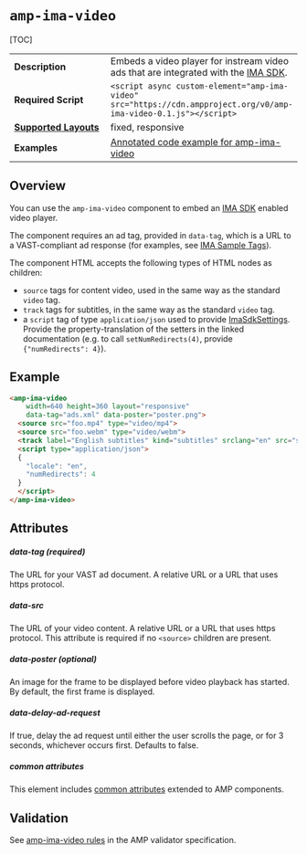 <!---
Copyright 2017 The AMP HTML Authors. All Rights Reserved.

Licensed under the Apache License, Version 2.0 (the "License");
you may not use this file except in compliance with the License.
You may obtain a copy of the License at

      http://www.apache.org/licenses/LICENSE-2.0

Unless required by applicable law or agreed to in writing, software
distributed under the License is distributed on an "AS-IS" BASIS,
WITHOUT WARRANTIES OR CONDITIONS OF ANY KIND, either express or implied.
See the License for the specific language governing permissions and
limitations under the License.
-->

# <a name="amp-ima-video"></a> `amp-ima-video`

[TOC]

<table>
  <tr>
    <td width="40%"><strong>Description</strong></td>
    <td>Embeds a video player for instream video ads that are integrated with
    the
    <a href="https://developers.google.com/interactive-media-ads/docs/sdks/html5/">IMA SDK</a>.
    </td>
  </tr>
  <tr>
    <td width="40%"><strong>Required Script</strong></td>
    <td><code>&lt;script async custom-element="amp-ima-video" src="https://cdn.ampproject.org/v0/amp-ima-video-0.1.js">&lt;/script></code></td>
  </tr>
  <tr>
    <td class="col-fourty"><strong><a href="https://www.ampproject.org/docs/guides/responsive/control_layout.html">Supported Layouts</a></strong></td>
    <td>fixed, responsive</td>
  </tr>
  <tr>
    <td width="40%"><strong>Examples</strong></td>
    <td><a href="https://ampbyexample.com/components/amp-ima-video/">Annotated code example for amp-ima-video</a></td>
  </tr>
</table>

## Overview

You can use the `amp-ima-video` component to embed an [IMA SDK](https://developers.google.com/interactive-media-ads/docs/sdks/html5/) enabled video player.

The component requires an ad tag, provided in `data-tag`, which is a URL to a
VAST-compliant ad response (for examples, see
[IMA Sample Tags](https://developers.google.com/interactive-media-ads/docs/sdks/html5/tags)).

The component HTML accepts the following types of HTML nodes as children:
* `source` tags for content video, used in the same way as the standard `video` tag.
* `track` tags for subtitles, in the same way as the standard `video` tag.
* a `script` tag of type `application/json` used to provide [ImaSdkSettings](https://developers.google.com/interactive-media-ads/docs/sdks/html5/v3/apis#ima.ImaSdkSettings). Provide the property-translation of the setters in the linked documentation (e.g. to call `setNumRedirects(4)`, provide `{"numRedirects": 4}`).

## Example

```html
<amp-ima-video
    width=640 height=360 layout="responsive"
    data-tag="ads.xml" data-poster="poster.png">
  <source src="foo.mp4" type="video/mp4">
  <source src="foo.webm" type="video/webm">
  <track label="English subtitles" kind="subtitles" srclang="en" src="subtitles.vtt">
  <script type="application/json">
  {
    "locale": "en",
    "numRedirects": 4
  }
  </script>
</amp-ima-video>
```

## Attributes

##### data-tag (required)

The URL for your VAST ad document. A relative URL or a URL that uses https protocol.

##### data-src  

The URL of your video content. A relative URL or a URL that uses https protocol. This attribute is required if no `<source>` children are present.

##### data-poster (optional)

An image for the frame to be displayed before video playback has started. By
default, the first frame is displayed.

##### data-delay-ad-request

If true, delay the ad request until either the user scrolls the page, or for 3 seconds, whichever occurs first. Defaults to false.

##### common attributes

This element includes
[common attributes](https://www.ampproject.org/docs/reference/common_attributes)
extended to AMP components.

## Validation

See [amp-ima-video rules](https://github.com/ampproject/amphtml/blob/master/extensions/amp-ima-video/validator-amp-ima-video.protoascii) in the AMP validator specification.
